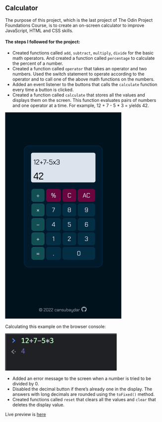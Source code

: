 ## Calculator

The purpose of this project, which is the last project of The Odin Project Foundations Course, is to create an on-screen calculator to improve JavaScript, HTML and CSS skills. 

#### The steps I followed for the project:
- Created functions called `add`, `subtract`, `multiply`, `divide` for the basic math operators. And created a function called `percentage` to calculate the percent of a number. 
- Created a function called `operator` that takes an operator and two numbers. Used the switch statement to operate according to the operator and to call one of the above math functions on the numbers. 
- Added an event listener to the buttons that calls the `calculate` function every time a button is clicked.
- Created a function called `calculate` that stores all the values and displays them on the screen. This function evaluates pairs of numbers and one operator at a time. For example, 12 + 7 - 5 * 3 = yields 42. 

![calculator](./img/calculator.png "Calculator")

Calculating this example on the browser console: 

![calculator](./img/console.png "Example")

- Added an error message to the screen when a number is tried to be divided by 0.
- Disabled the decimal button if there’s already one in the display. The answers with long decimals are rounded using the `toFixed()` method. 
- Created functions called `reset` that clears all the values and `clear` that deletes the display value.

Live preview is [here](https://cansubaydar.github.io/calculator/)